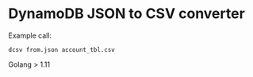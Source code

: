 # DynamoDB JSON to CSV converter
Example call:
``` 
dcsv from.json account_tbl.csv
```

Golang > 1.11
